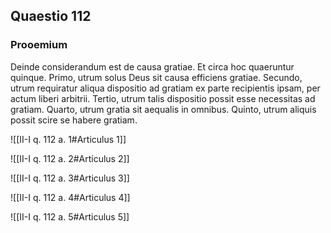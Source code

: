 ## Quaestio 112

### Prooemium

Deinde considerandum est de causa gratiae. Et circa hoc quaeruntur quinque. Primo, utrum solus Deus sit causa efficiens gratiae. Secundo, utrum requiratur aliqua dispositio ad gratiam ex parte recipientis ipsam, per actum liberi arbitrii. Tertio, utrum talis dispositio possit esse necessitas ad gratiam. Quarto, utrum gratia sit aequalis in omnibus. Quinto, utrum aliquis possit scire se habere gratiam.

![[II-I q. 112 a. 1#Articulus 1]]

![[II-I q. 112 a. 2#Articulus 2]]

![[II-I q. 112 a. 3#Articulus 3]]

![[II-I q. 112 a. 4#Articulus 4]]

![[II-I q. 112 a. 5#Articulus 5]]


